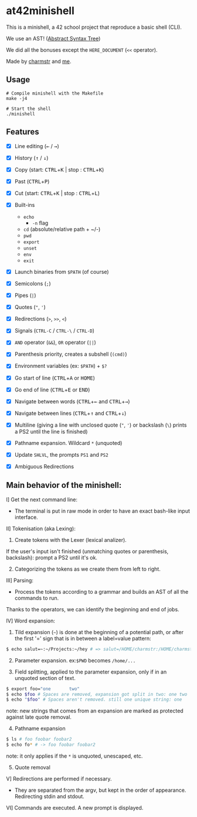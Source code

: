 # at42minishell

This is a minishell, a 42 school project that reproduce a basic shell (CLI).

We use an AST! ([Abstract Syntax Tree](https://en.wikipedia.org/wiki/Abstract_syntax_tree))

We did all the bonuses except the `HERE_DOCUMENT` (`<<` operator).

Made by [charmstr](https://github.com/charMstr) and [me](https://github.com/mli42).

## Usage
```shell
# Compile minishell with the Makefile
make -j4

# Start the shell
./minishell
```

## Features

- [x] Line editing (<kbd>←</kbd> / <kbd>→</kbd>)
- [x] History (<kbd>↑</kbd> / <kbd>↓</kbd>)
- [x] Copy (start: <kbd>CTRL</kbd>+<kbd>K</kbd> | stop : <kbd>CTRL</kbd>+<kbd>K</kbd>)
- [x] Past (<kbd>CTRL</kbd>+<kbd>P</kbd>)
- [x] Cut (start: <kbd>CTRL</kbd>+<kbd>K</kbd> | stop : <kbd>CTRL</kbd>+<kbd>L</kbd>)

- [x] Built-ins
    - `echo`
       - `-n` flag
    - `cd` (absolute/relative path + ~/-)
    - `pwd`
    - `export`
    - `unset`
    - `env`
    - `exit`
- [x] Launch binaries from `$PATH` (of course)

- [x] Semicolons (`;`)
- [x] Pipes (`|`)
- [x] Quotes (`"`, `'`)
- [x] Redirections (`>`, `>>`, `<`)
- [x] Signals (`CTRL-C` / `CTRL-\` / `CTRL-D`)
- [x] `AND` operator (`&&`), `OR` operator (`||`)
- [x] Parenthesis priority, creates a subshell (`(cmd)`)
- [x] Environment variables (ex: `$PATH`) + `$?`

- [x] Go start of line (<kbd>CTRL</kbd>+<kbd>A</kbd> or <kbd>HOME</kbd>)
- [x] Go end of line (<kbd>CTRL</kbd>+<kbd>E</kbd> or <kbd>END</kbd>)

- [x] Navigate between words (<kbd>CTRL</kbd>+<kbd>←</kbd> and <kbd>CTRL</kbd>+<kbd>→</kbd>)
- [x] Navigate between lines (<kbd>CTRL</kbd>+<kbd>↑</kbd> and <kbd>CTRL</kbd>+<kbd>↓</kbd>)

- [x] Multiline (giving a line with unclosed quote (`"`, `'`) or backslash (`\`) prints a PS2 until the line is finished)
- [x] Pathname expansion. Wildcard `*` (unquoted)

- [x] Update `SHLVL`, the prompts `PS1` and `PS2`
- [x] Ambiguous Redirections

## Main behavior of the minishell:

I] Get the next command line:

*   The terminal is put in raw mode in order to have an exact bash-like input interface.

II] Tokenisation (aka Lexing):

1) Create tokens with the Lexer (lexical analizer).

If the user's input isn't finished (unmatching quotes or parenthesis, backslash): prompt a PS2 until it's ok.
	
2) Categorizing the tokens as we create them from left to right.
	
III] Parsing:

*   Process the tokens according to a grammar and builds an AST of all the commands to run.

Thanks to the operators, we can identify the beginning and end of jobs.

IV] Word expansion:

1) Tild expansion (`~`) is done at the beginning of a potential path, or after
the first '=' sign that is in between a label=value pattern:
```bash
$ echo salut=~:~/Projects:~/hey # => salut=/HOME/charmstr:/HOME/charmstr/Projects:/HOME/charmstr/hey
```

2) Parameter expansion. ex:`$PWD` becomes `/home/...`

3) Field splitting, applied to the parameter expansion, only if in an unquoted section of text.
```bash
$ export foo="one       two"
$ echo $foo # Spaces are removed, expansion got split in two: one two
$ echo "$foo" # Spaces aren't removed. still one unique string: one      two
```
note: new strings that comes from an expansion are marked as protected against late quote removal.

4) Pathname expansion
```bash
$ ls # foo foobar foobar2
$ echo fo* # -> foo foobar foobar2
```
note:	it only applies if the `*` is unquoted, unescaped, etc.

5) Quote removal

V] Redirections are performed if necessary.

*  They are separated from the argv, but kept in the order of appearance. Redirecting stdin and stdout.

VI]	Commands are executed. A new prompt is displayed.
